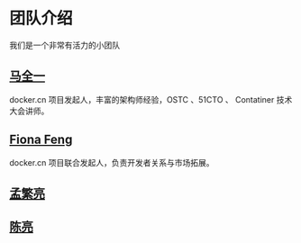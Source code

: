 # 团队介绍

我们是一个非常有活力的小团队

## [马全一](weibo.com/genedna)

docker.cn 项目发起人，丰富的架构师经验，OSTC 、51CTO 、 Contatiner 技术大会讲师。

## [Fiona Feng](https://twitter.com/usuede)

docker.cn 项目联合发起人，负责开发者关系与市场拓展。

## [孟繁亮]()

## [陈亮]()
